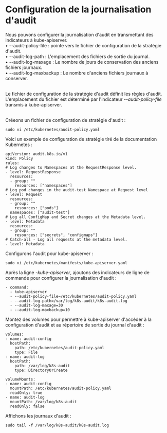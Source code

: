 # Configuration de la journalisation d'audit
Nous pouvons configurer la journalisation d'audit en transmettant des indicateurs à kube-apiserver. <br>
• --audit-policy-file : pointe vers le fichier de configuration de la stratégie d'audit.<br>
• --audit-log-path : L'emplacement des fichiers de sortie du journal.<br>
• --audit-log-maxage : Le nombre de jours de conservation des anciens fichiers journaux.<br>
• --audit-log-maxbackup : Le nombre d'anciens fichiers journaux à conserver.<br><br>

Le fichier de configuration de la stratégie d'audit définit les règles d'audit. L'emplacement du fichier est déterminé par l'indicateur *--audit-policy-file* transmis à kube-apiserver.<br><br>

Créeons un fichier de configuration de stratégie d'audit :
```
sudo vi /etc/kubernetes/audit-policy.yaml
```

Voici un exemple de configuration de stratégie tiré de la documentation Kubernetes :
```
apiVersion: audit.k8s.io/v1
kind: Policy
rules:
# Log changes to Namespaces at the RequestResponse level.
- level: RequestResponse
  resources:
  - group: ""
    resources: ["namespaces"]
# Log pod changes in the audit-test Namespace at Request level
- level: Request
  resources:
  - group: ""
    resources: ["pods"]
  namespaces: ["audit-test"]
# Log all ConfigMap and Secret changes at the Metadata level.
- level: Metadata
  resources:
  - group: ""
    resources: ["secrets", "configmaps"]
# Catch-all - Log all requests at the metadata level.
- level: Metadata
```

Configurons l'audit pour kube-apiserver :
```
sudo vi /etc/kubernetes/manifests/kube-apiserver.yaml
```

Après la ligne *-kube-apiserver*, ajoutons des indicateurs de ligne de commande pour configurer la journalisation d'audit :
```
- command:
  - kube-apiserver
  - --audit-policy-file=/etc/kubernetes/audit-policy.yaml
  - --audit-log-path=/var/log/k8s-audit/k8s-audit.log
  - --audit-log-maxage=30
  - --audit-log-maxbackup=10
```

Montez des volumes pour permettre à kube-apiserver d'accéder à la configuration d'audit et au répertoire de sortie du journal d'audit :
```
volumes:
- name: audit-config
  hostPath:
    path: /etc/kubernetes/audit-policy.yaml
    type: File
- name: audit-log
  hostPath:
    path: /var/log/k8s-audit
    type: DirectoryOrCreate
```

```
volumeMounts:
- name: audit-config
  mountPath: /etc/kubernetes/audit-policy.yaml
  readOnly: true
- name: audit-log
  mountPath: /var/log/k8s-audit
  readOnly: false
```

Affichons les journaux d'audit :
```
sudo tail -f /var/log/k8s-audit/k8s-audit.log
```